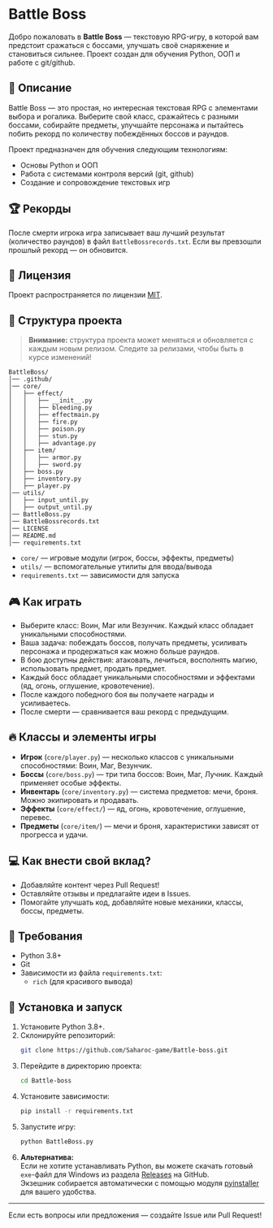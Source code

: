 # Battle Boss

Добро пожаловать в **Battle Boss** — текстовую RPG-игру, в которой вам предстоит сражаться с боссами, улучшать своё снаряжение и становиться сильнее. Проект создан для обучения Python, ООП и работе с git/github.

## 📜 Описание

Battle Boss — это простая, но интересная текстовая RPG с элементами выбора и рогалика. Выберите свой класс, сражайтесь с разными боссами, собирайте предметы, улучшайте персонажа и пытайтесь побить рекорд по количеству побеждённых боссов и раундов.

Проект предназначен для обучения следующим технологиям:
- Основы Python и ООП
- Работа с системами контроля версий (git, github)
- Создание и сопровождение текстовых игр

## 🏆 Рекорды

После смерти игрока игра записывает ваш лучший результат (количество раундов) в файл `BattleBossrecords.txt`. Если вы превзошли прошлый рекорд — он обновится.

## 📃 Лицензия

Проект распространяется по лицензии [MIT](https://ru.wikipedia.org/wiki/Лицензия_MIT).

## 📁 Структура проекта

> **Внимание:** структура проекта может меняться и обновляется с каждым новым релизом. Следите за релизами, чтобы быть в курсе изменений!

```
BattleBoss/
│── .github/
│── core/
│   ├── effect/
│   │   ├── __init__.py
│   │   ├── bleeding.py
│   │   ├── effectmain.py
│   │   ├── fire.py
│   │   ├── poison.py
│   │   ├── stun.py
│   │   ├── advantage.py
│   ├── item/
│   │   ├── armor.py
│   │   ├── sword.py
│   ├── boss.py
│   ├── inventory.py
│   ├── player.py
│── utils/
│   ├── input_until.py
│   ├── output_until.py
│── BattleBoss.py
│── BattleBossrecords.txt
│── LICENSE
│── README.md
│── requirements.txt
```

- `core/` — игровые модули (игрок, боссы, эффекты, предметы)
- `utils/` — вспомогательные утилиты для ввода/вывода
- `requirements.txt` — зависимости для запуска

## 🎮 Как играть

- Выберите класс: Воин, Маг или Везунчик. Каждый класс обладает уникальными способностями.
- Ваша задача: побеждать боссов, получать предметы, усиливать персонажа и продержаться как можно больше раундов.
- В бою доступны действия: атаковать, лечиться, восполнять магию, использовать предмет, продать предмет.
- Каждый босс обладает уникальными способностями и эффектами (яд, огонь, оглушение, кровотечение).
- После каждого победного боя вы получаете награды и усиливаетесь.
- После смерти — сравнивается ваш рекорд с предыдущим.

## 🔥 Классы и элементы игры

- **Игрок** (`core/player.py`) — несколько классов с уникальными способностями: Воин, Маг, Везунчик.
- **Боссы** (`core/boss.py`) — три типа боссов: Воин, Маг, Лучник. Каждый применяет особые эффекты.
- **Инвентарь** (`core/inventory.py`) — система предметов: мечи, броня. Можно экипировать и продавать.
- **Эффекты** (`core/effect/`) — яд, огонь, кровотечение, оглушение, перевес.
- **Предметы** (`core/item/`) — мечи и броня, характеристики зависят от прогресса и удачи.

## 💻 Как внести свой вклад?

- Добавляйте контент через Pull Request!
- Оставляйте отзывы и предлагайте идеи в Issues.
- Помогайте улучшать код, добавляйте новые механики, классы, боссы, предметы.

## 📠 Требования

- Python 3.8+
- Git
- Зависимости из файла `requirements.txt`:
  - `rich` (для красивого вывода)

## 🔧 Установка и запуск

1. Установите Python 3.8+.
2. Склонируйте репозиторий:
    ```sh
    git clone https://github.com/Saharoc-game/Battle-boss.git
    ```
3. Перейдите в директорию проекта:
    ```sh
    cd Battle-boss
    ```
4. Установите зависимости:
    ```sh
    pip install -r requirements.txt
    ```
5. Запустите игру:
    ```sh
    python BattleBoss.py
    ```
6. **Альтернатива:**  
   Если не хотите устанавливать Python, вы можете скачать готовый `exe`-файл для Windows из раздела [Releases](https://github.com/Saharoc-game/Battle-boss/releases) на GitHub.  
   Экзешник собирается автоматически с помощью модуля [pyinstaller](https://pyinstaller.org/) для вашего удобства.

---

Если есть вопросы или предложения — создайте Issue или Pull Request!